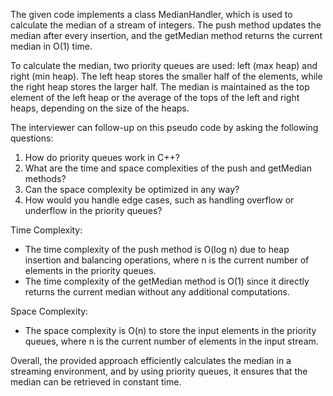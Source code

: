 The given code implements a class MedianHandler, which is used to calculate the median of a stream of integers. The push method updates the median after every insertion, and the getMedian method returns the current median in O(1) time.

To calculate the median, two priority queues are used: left (max heap) and right (min heap). The left heap stores the smaller half of the elements, while the right heap stores the larger half. The median is maintained as the top element of the left heap or the average of the tops of the left and right heaps, depending on the size of the heaps.

The interviewer can follow-up on this pseudo code by asking the following questions:
1. How do priority queues work in C++?
2. What are the time and space complexities of the push and getMedian methods?
3. Can the space complexity be optimized in any way?
4. How would you handle edge cases, such as handling overflow or underflow in the priority queues?

Time Complexity:
- The time complexity of the push method is O(log n) due to heap insertion and balancing operations, where n is the current number of elements in the priority queues.
- The time complexity of the getMedian method is O(1) since it directly returns the current median without any additional computations.

Space Complexity:
- The space complexity is O(n) to store the input elements in the priority queues, where n is the current number of elements in the input stream.

Overall, the provided approach efficiently calculates the median in a streaming environment, and by using priority queues, it ensures that the median can be retrieved in constant time.